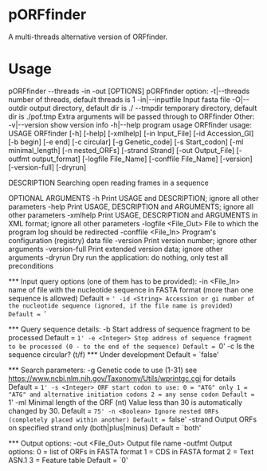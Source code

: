 # pORFfinder
A multi-threads alternative version of ORFfinder. 
# Usage
pORFfinder --threads <number of threads> -in <fasta file> -out <fasta file> [OPTIONS] 
pORFfinder option:
-t|--threads	number of threads, default threads is 1
-in|--inputfile	Input fasta file
-O|--outdir	output directory, default dir is ./
--tmpdir	temporary directory, default dir is ./pof.tmp
Extra arguments will be passed through to ORFfinder
Other:
-v|--version	show version info
-h|--help	program usage
ORFfinder usage:
USAGE
  ORFfinder [-h] [-help] [-xmlhelp] [-in Input_File] [-id Accession_GI]
    [-b begin] [-e end] [-c circular] [-g Genetic_code] [-s Start_codon]
    [-ml minimal_length] [-n nested_ORFs] [-strand Strand] [-out Output_File]
    [-outfmt output_format] [-logfile File_Name] [-conffile File_Name]
    [-version] [-version-full] [-dryrun]

DESCRIPTION
   Searching open reading frames in a sequence

OPTIONAL ARGUMENTS
 -h
   Print USAGE and DESCRIPTION;  ignore all other parameters
 -help
   Print USAGE, DESCRIPTION and ARGUMENTS; ignore all other parameters
 -xmlhelp
   Print USAGE, DESCRIPTION and ARGUMENTS in XML format; ignore all other
   parameters
 -logfile <File_Out>
   File to which the program log should be redirected
 -conffile <File_In>
   Program's configuration (registry) data file
 -version
   Print version number;  ignore other arguments
 -version-full
   Print extended version data;  ignore other arguments
 -dryrun
   Dry run the application: do nothing, only test all preconditions

 *** Input query options (one of them has to be provided):
 -in <File_In>
   name of file with the nucleotide sequence in FASTA format
   (more than one sequence is allowed)
   Default = `'
 -id <String>
   Accession or gi number of the nucleotide sequence
   (ignored, if the file name is provided)
   Default = `'

 *** Query sequence details:
 -b <Integer>
   Start address of sequence fragment to be processed
   Default = `1'
 -e <Integer>
   Stop address of sequence fragment to be processed (0 - to the end of the
   sequence)
   Default = `0'
 -c <Boolean>
   Is the sequence circular? (t/f) *** Under development
   Default = `false'

 *** Search parameters:
 -g <Integer>
   Genetic code to use (1-31)
   see https://www.ncbi.nlm.nih.gov/Taxonomy/Utils/wprintgc.cgi for details
   Default = `1'
 -s <Integer>
   ORF start codon to use:
       0 = "ATG" only
       1 = "ATG" and alternative initiation codons
       2 = any sense codon
   Default = `1'
 -ml <Integer>
   Minimal length of the ORF (nt)
   Value less than 30 is automatically changed by 30.
   Default = `75'
 -n <Boolean>
   Ignore nested ORFs (completely placed within another)
   Default = `false'
 -strand <String>
   Output ORFs on specified strand only (both|plus|minus)
   Default = `both'

 *** Output options:
 -out <File_Out>
   Output file name
 -outfmt <Integer>
   Output options:
       0 = list of ORFs in FASTA format
       1 = CDS in FASTA format
       2 = Text ASN.1
       3 = Feature table
   Default = `0'
